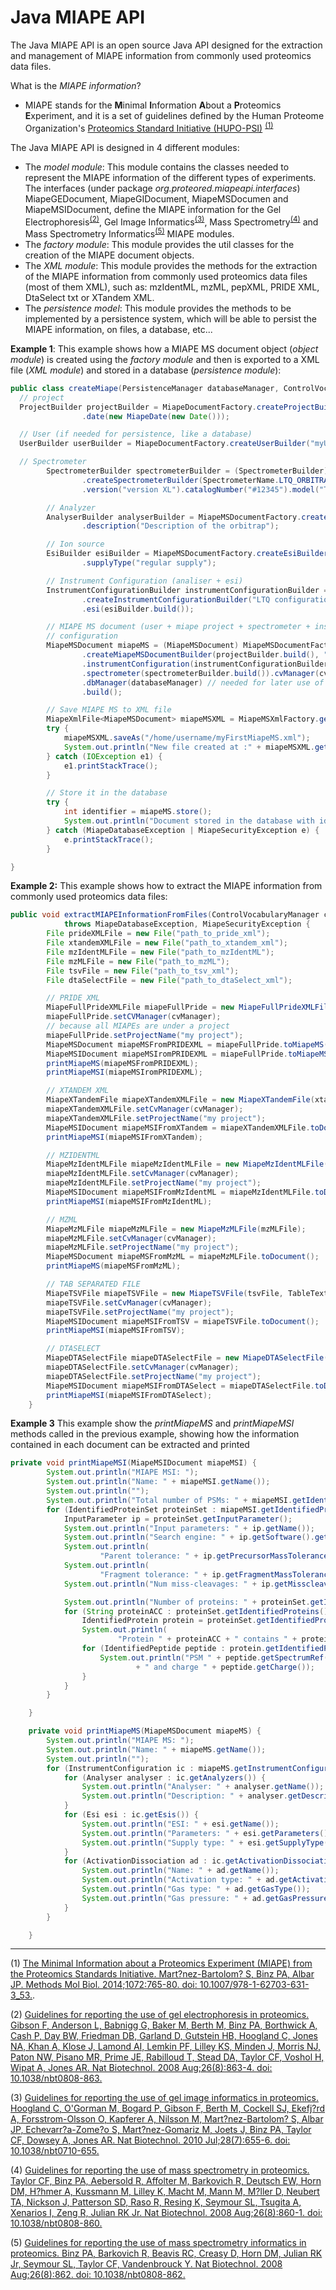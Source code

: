 # Java MIAPE API
The Java MIAPE API is an open source Java API designed for the extraction and management of MIAPE information from commonly used proteomics data files.

What is the *MIAPE information*?
 - MIAPE stands for the **M**inimal **I**nformation **A**bout a **P**roteomics **E**xperiment, and it is a set of guidelines defined by the Human Proteome Organization's [Proteomics Standard Initiative (HUPO-PSI)](http://psidev.info)  <sup>[(1)](https://www.ncbi.nlm.nih.gov/pubmed/24136562)</sup>

The Java MIAPE API is designed in 4 different modules:
 - The *model module*: This module contains the classes needed to represent the MIAPE information of the different types of experiments. The interfaces (under package *org.proteored.miapeapi.interfaces*) MiapeGEDocument, MiapeGIDocument, MiapeMSDocumen and MiapeMSIDocument, define the MIAPE information for the Gel Electrophoresis<sup>[(2)](https://www.ncbi.nlm.nih.gov/pubmed/18688234)</sup>, Gel Image Informatics<sup>[(3)](https://www.ncbi.nlm.nih.gov/pubmed/20622830)</sup>, Mass Spectrometry<sup>[(4)](https://www.ncbi.nlm.nih.gov/pubmed/18688232)</sup> and Mass Spectrometry Informatics<sup>[(5)](https://www.ncbi.nlm.nih.gov/pubmed/18688233)</sup> MIAPE modules. 
 - The *factory module*: This module provides the util classes for the creation of the MIAPE document objects.
 - The *XML module*: This module provides the methods for the extraction of the MIAPE information from commonly used proteomics data files (most of them XML), such as: mzIdentML, mzML, pepXML, PRIDE XML, DtaSelect txt or XTandem XML.
 - The *persistence model*: This module provides the methods to be implemented by a persistence system, which will be able to persist the MIAPE information, on files, a database, etc...
 
 **Example 1**:
 This example shows how a MIAPE MS document object (*object module*) is created using the *factory module* and then is exported to a XML file (*XML module*) and stored in a database (*persistence module*): 
```java
public class createMiape(PersistenceManager databaseManager, ControlVocabularyManager cvManager) {
  // project
  ProjectBuilder projectBuilder = MiapeDocumentFactory.createProjectBuilder("my project")
				.date(new MiapeDate(new Date()));

  // User (if needed for persistence, like a database)
  UserBuilder userBuilder = MiapeDocumentFactory.createUserBuilder("myUserName", "myPassword", databaseManager);

  // Spectrometer
		SpectrometerBuilder spectrometerBuilder = (SpectrometerBuilder) MiapeMSDocumentFactory
				.createSpectrometerBuilder(SpectrometerName.LTQ_ORBITRAP_XL_NAME).manufacturer("Thermo Scientific")
				.version("version XL").catalogNumber("#12345").model("The new Orbitrap XL");

		// Analyzer
		AnalyserBuilder analyserBuilder = MiapeMSDocumentFactory.createAnalyserBuilder("orbitrap")
				.description("Description of the orbitrap");

		// Ion source
		EsiBuilder esiBuilder = MiapeMSDocumentFactory.createEsiBuilder("nano-ESI").parameters("xx Volts")
				.supplyType("regular supply");

		// Instrument Configuration (analiser + esi)
		InstrumentConfigurationBuilder instrumentConfigurationBuilder = MiapeMSDocumentFactory
				.createInstrumentConfigurationBuilder("LTQ configuration").analyser(analyserBuilder.build())
				.esi(esiBuilder.build());

		// MIAPE MS document (user + miape project + spectrometer + instrument
		// configuration
		MiapeMSDocument miapeMS = (MiapeMSDocument) MiapeMSDocumentFactory
				.createMiapeMSDocumentBuilder(projectBuilder.build(), "my first miape document", userBuilder.build())
				.instrumentConfiguration(instrumentConfigurationBuilder.build())  
				.spectrometer(spectrometerBuilder.build()).cvManager(cvManager)  
				.dbManager(databaseManager) // needed for later use of .store()
				.build();

		// Save MIAPE MS to XML file
		MiapeXmlFile<MiapeMSDocument> miapeMSXML = MiapeMSXmlFactory.getFactory().toXml(miapeMS, cvManager);
		try {
			miapeMSXML.saveAs("/home/username/myFirstMiapeMS.xml");
			System.out.println("New file created at :" + miapeMSXML.getPath());
		} catch (IOException e1) {
			e1.printStackTrace();
		}

		// Store it in the database
		try {
			int identifier = miapeMS.store();
			System.out.println("Document stored in the database with identifier " + identifier);
		} catch (MiapeDatabaseException | MiapeSecurityException e) {
			e.printStackTrace();
		}

}
```

**Example 2:**
This example shows how to extract the MIAPE information from commonly used proteomics data files:
```java
public void extractMIAPEInformationFromFiles(ControlVocabularyManager cvManager)
			throws MiapeDatabaseException, MiapeSecurityException {
		File prideXMLFile = new File("path_to_pride_xml");
		File xtandemXMLFile = new File("path_to_xtandem_xml");
		File mzIdentMLFile = new File("path_to_mzIdentML");
		File mzMLFile = new File("path_to_mzML");
		File tsvFile = new File("path_to_tsv_xml");
		File dtaSelectFile = new File("path_to_dtaSelect_xml");

		// PRIDE XML
		MiapeFullPrideXMLFile miapeFullPride = new MiapeFullPrideXMLFile(prideXMLFile);
		miapeFullPride.setCVManager(cvManager);
		// because all MIAPEs are under a project
		miapeFullPride.setProjectName("my project");
		MiapeMSDocument miapeMSFromPRIDEXML = miapeFullPride.toMiapeMS();
		MiapeMSIDocument miapeMSIromPRIDEXML = miapeFullPride.toMiapeMSI();
		printMiapeMS(miapeMSFromPRIDEXML);
		printMiapeMSI(miapeMSIromPRIDEXML);

		// XTANDEM XML
		MiapeXTandemFile miapeXTandemXMLFile = new MiapeXTandemFile(xtandemXMLFile);
		miapeXTandemXMLFile.setCvManager(cvManager);
		miapeXTandemXMLFile.setProjectName("my project");
		MiapeMSIDocument miapeMSIFromXTandem = miapeXTandemXMLFile.toDocument();
		printMiapeMSI(miapeMSIFromXTandem);

		// MZIDENTML
		MiapeMzIdentMLFile miapeMzIdentMLFile = new MiapeMzIdentMLFile(mzIdentMLFile);
		miapeMzIdentMLFile.setCvManager(cvManager);
		miapeMzIdentMLFile.setProjectName("my project");
		MiapeMSIDocument miapeMSIFromMzIdentML = miapeMzIdentMLFile.toDocument();
		printMiapeMSI(miapeMSIFromMzIdentML);

		// MZML
		MiapeMzMLFile miapeMzMLFile = new MiapeMzMLFile(mzMLFile);
		miapeMzMLFile.setCvManager(cvManager);
		miapeMzMLFile.setProjectName("my project");
		MiapeMSDocument miapeMSFromMzML = miapeMzMLFile.toDocument();
		printMiapeMS(miapeMSFromMzML);

		// TAB SEPARATED FILE
		MiapeTSVFile miapeTSVFile = new MiapeTSVFile(tsvFile, TableTextFileSeparator.TAB);
		miapeTSVFile.setCvManager(cvManager);
		miapeTSVFile.setProjectName("my project");
		MiapeMSIDocument miapeMSIFromTSV = miapeTSVFile.toDocument();
		printMiapeMSI(miapeMSIFromTSV);

		// DTASELECT
		MiapeDTASelectFile miapeDTASelectFile = new MiapeDTASelectFile(dtaSelectFile);
		miapeDTASelectFile.setCvManager(cvManager);
		miapeDTASelectFile.setProjectName("my project");
		MiapeMSIDocument miapeMSIFromDTASelect = miapeDTASelectFile.toDocument();
		printMiapeMSI(miapeMSIFromDTASelect);
	}
```
**Example 3**
This example show the *printMiapeMS* and *printMiapeMSI* methods called in the previous example, showing how the information contained in each document can be extracted and printed
```java
private void printMiapeMSI(MiapeMSIDocument miapeMSI) {
		System.out.println("MIAPE MSI: ");
		System.out.println("Name: " + miapeMSI.getName());
		System.out.println("");
		System.out.println("Total number of PSMs: " + miapeMSI.getIdentifiedPeptides().size());
		for (IdentifiedProteinSet proteinSet : miapeMSI.getIdentifiedProteinSets()) {
			InputParameter ip = proteinSet.getInputParameter();
			System.out.println("Input parameters: " + ip.getName());
			System.out.println("Search engine: " + ip.getSoftware().getName());
			System.out.println(
					"Parent tolerance: " + ip.getPrecursorMassTolerance() + " " + ip.getPrecursorMassToleranceUnit());
			System.out.println(
					"Fragment tolerance: " + ip.getFragmentMassTolerance() + " " + ip.getFragmentMassToleranceUnit());
			System.out.println("Num miss-cleavages: " + ip.getMisscleavages());

			System.out.println("Number of proteins: " + proteinSet.getIdentifiedProteins().size());
			for (String proteinACC : proteinSet.getIdentifiedProteins().keySet()) {
				IdentifiedProtein protein = proteinSet.getIdentifiedProteins().get(proteinACC);
				System.out.println(
						"Protein " + proteinACC + " contains " + protein.getIdentifiedPeptides().size() + " PSMs");
				for (IdentifiedPeptide peptide : protein.getIdentifiedPeptides()) {
					System.out.println("PSM " + peptide.getSpectrumRef() + " with sequence " + peptide.getSequence()
							+ " and charge " + peptide.getCharge());
				}
			}
		}

	}

	private void printMiapeMS(MiapeMSDocument miapeMS) {
		System.out.println("MIAPE MS: ");
		System.out.println("Name: " + miapeMS.getName());
		System.out.println("");
		for (InstrumentConfiguration ic : miapeMS.getInstrumentConfigurations()) {
			for (Analyser analyser : ic.getAnalyzers()) {
				System.out.println("Analyser: " + analyser.getName());
				System.out.println("Description: " + analyser.getDescription());
			}
			for (Esi esi : ic.getEsis()) {
				System.out.println("ESI: " + esi.getName());
				System.out.println("Parameters: " + esi.getParameters());
				System.out.println("Supply type: " + esi.getSupplyType());
			}
			for (ActivationDissociation ad : ic.getActivationDissociations()) {
				System.out.println("Name: " + ad.getName());
				System.out.println("Activation type: " + ad.getActivationType());
				System.out.println("Gas type: " + ad.getGasType());
				System.out.println("Gas pressure: " + ad.getGasPressure() + " " + ad.getPressureUnit());
			}
		}

	}
```

---
(1) [The Minimal Information about a Proteomics Experiment (MIAPE) from the Proteomics Standards Initiative. 
Mart?nez-Bartolom? S, Binz PA, Albar JP. 
Methods Mol Biol. 2014;1072:765-80. doi: 10.1007/978-1-62703-631-3_53.](https://www.ncbi.nlm.nih.gov/pubmed/24136562).

(2) [Guidelines for reporting the use of gel electrophoresis in proteomics.
Gibson F, Anderson L, Babnigg G, Baker M, Berth M, Binz PA, Borthwick A, Cash P, Day BW, Friedman DB, Garland D, Gutstein HB, Hoogland C, Jones NA, Khan A, Klose J, Lamond AI, Lemkin PF, Lilley KS, Minden J, Morris NJ, Paton NW, Pisano MR, Prime JE, Rabilloud T, Stead DA, Taylor CF, Voshol H, Wipat A, Jones AR.
Nat Biotechnol. 2008 Aug;26(8):863-4. doi: 10.1038/nbt0808-863.](https://www.ncbi.nlm.nih.gov/pubmed/18688234)

(3) [Guidelines for reporting the use of gel image informatics in proteomics. 
Hoogland C, O'Gorman M, Bogard P, Gibson F, Berth M, Cockell SJ, Ekefj?rd A, Forsstrom-Olsson O, Kapferer A, Nilsson M, Mart?nez-Bartolom? S, Albar JP, Echevarr?a-Zome?o S, Mart?nez-Gomariz M, Joets J, Binz PA, Taylor CF, Dowsey A, Jones AR.
Nat Biotechnol. 2010 Jul;28(7):655-6. doi: 10.1038/nbt0710-655.](https://www.ncbi.nlm.nih.gov/pubmed/20622830)

(4) [Guidelines for reporting the use of mass spectrometry in proteomics.
Taylor CF, Binz PA, Aebersold R, Affolter M, Barkovich R, Deutsch EW, Horn DM, H?hmer A, Kussmann M, Lilley K, Macht M, Mann M, M?ller D, Neubert TA, Nickson J, Patterson SD, Raso R, Resing K, Seymour SL, Tsugita A, Xenarios I, Zeng R, Julian RK Jr.
Nat Biotechnol. 2008 Aug;26(8):860-1. doi: 10.1038/nbt0808-860.](https://www.ncbi.nlm.nih.gov/pubmed/18688232)

(5) [Guidelines for reporting the use of mass spectrometry informatics in proteomics.
Binz PA, Barkovich R, Beavis RC, Creasy D, Horn DM, Julian RK Jr, Seymour SL, Taylor CF, Vandenbrouck Y.
Nat Biotechnol. 2008 Aug;26(8):862. doi: 10.1038/nbt0808-862.](https://www.ncbi.nlm.nih.gov/pubmed/18688233)